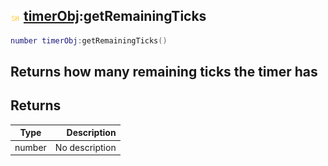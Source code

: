 ## ![shared](.gitbook/assets/shared.png) [timerObj](./home/timerObj):getRemainingTicks

```lua
number timerObj:getRemainingTicks()
```

Returns how many remaining ticks the timer has
------
## Returns

| Type   | Description |
| ------ | ----------: |
| number | No description |

